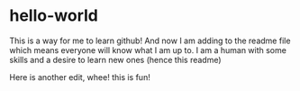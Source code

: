 # hello-world
This is a way for me to learn github!
And now I am adding to the readme file which means everyone will know what I am up to.
I am a human with some skills and a desire to learn new ones (hence this readme)

Here is another edit, whee! this is fun!
